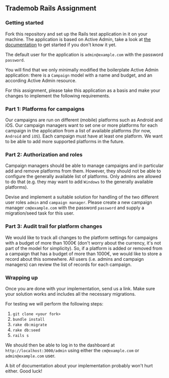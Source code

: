 ## Trademob Rails Assignment

### Getting started
Fork this repository and set up the Rails test application in it on your machine. The application is based on Active Admin, take a look at [the documentation](http://www.activeadmin.info/documentation.html) to get started if you don't know it yet.

The default user for the application is `admin@example.com` with the password `password`.

You will find that we only minimally modified the boilerplate Active Admin application: there is a `Campaign` model with a name and budget, and an according Active Admin resource. 

For this assignment, please take this application as a basis and make your changes to implement the following requirements.

### Part 1: Platforms for campaigns

Our campaigns are run on different (mobile) platforms such as Android and iOS. Our campaign managers want to set one or more platforms for each campaign in the application from a list of available platforms (for now, `Android` and `iOS`). Each campaign must have at least one platform. We want to be able to add more supported platforms in the future.

### Part 2: Authorization and roles

Campaign managers should be able to manage campaigns and in particular add and remove platforms from them. However, they should not be able to configure the generally available list of platforms. Only admins are allowed to do that (e.g. they may want to add `Windows` to the generally available platforms).

Devise and implement a suitable solution for handling of the two different user roles `admin` and `campaign manager`. Please create a new campaign manager `cm@example.com` with the password `password` and supply a migration/seed task for this user.

### Part 3: Audit trail for platform changes

We would like to track all changes to the platform settings for campaigns with a budget of more than 1000€ (don't worry about the currency, it's not part of the model for simplicity). So, if a platform is added or removed from a campaign that has a budget of more than 1000€, we would like to store a record about this somewhere. All users (i.e. admins and campaign managers) can review the list of records for each campaign.

### Wrapping up

Once you are done with your implementation, send us a link. Make sure your solution works and includes all the necessary migrations.

For testing we will perform the following steps:

1. `git clone <your fork>`
2. `bundle install`
3. `rake db:migrate`
4. `rake db:seed`
5. `rails s`

We should then be able to log in to the dashboard at `http://localhost:3000/admin` using either the `cm@example.com` or `admin@example.com` user.

A bit of documentation about your implementation probably won't hurt either. Good luck!